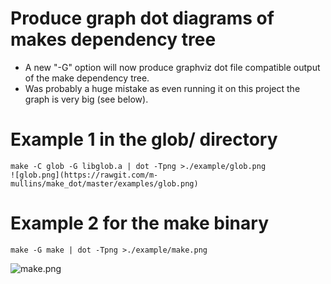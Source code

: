 # Produce graph dot diagrams of makes dependency tree
* A new "-G" option will now produce graphviz dot file compatible output of the make dependency tree.
* Was probably a huge mistake as even running it on this project the graph is very big (see below).

# Example 1 in the glob/ directory
```
make -C glob -G libglob.a | dot -Tpng >./example/glob.png
![glob.png](https://rawgit.com/m-mullins/make_dot/master/examples/glob.png)
```
# Example 2 for the make binary
```
make -G make | dot -Tpng >./example/make.png
```
![make.png](https://rawgit.com/m-mullins/make_dot/master/examples/make.png)
